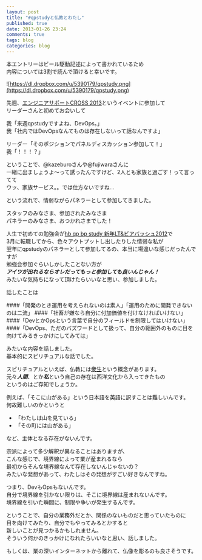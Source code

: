 ```yaml
---
layout: post
title: "#qpstudyと仏教とわたし"
published: true
date: 2013-01-26 23:24
comments: true
tags: blog
categories: blog
---
```


本エントリーはビール駆動記述によって書かれているため  
内容については3割で読んで頂けると幸いです。

![https://dl.dropbox.com/u/5390179/qpstudy.png](https://dl.dropbox.com/u/5390179/qpstudy.png)

先週、[エンジニアサポートCROSS 2013](http://www.cross-party.com/)というイベントに参加して  
リーダーさんと初めてお会いして  
  
我「来週qpstudyですよね、DevOps。」  
我「社内ではDevOpsなんてものは存在しないって話なんですよ」  
  
リーダー「そのポジションでパネルディスカッション参加して！」  
我「！！！？」  

ということで、@kazeburoさんや@fujiwaraさんに  
一緒に出ましょうよ〜って誘ったんですけど、2人とも家族と過ごす！って言ってて  
ウッ、家族サービス。。では仕方ないですね...  
  
という流れで、情弱ながらパネラーとして参加してきました。  

スタッフのみなさま、参加されたみなさま  
パネラーのみなさま、おつかれさまでした！  

人生で初めての勉強会が[hb qp bp study 新年LT&ビアバッシュ2012](http://connpass.com/event/213/)で  
3月に転職してから、色々アウトプットし出したりした情弱な私が  
翌年にqpstudyのパネラーとして参加してるの、本当に場違いな感じだったんですが  
勉強会参加ぐらいしかしたことない方が  
***アイツが出れるならオレだってもっと参加しても良いんじゃん！***  
みたいな気持ちになって頂けたらいいなと思い、参加しました。  

話したことは  

####「開発のとき運用を考えられないのは素人」「運用のために開発できないのは二流」
####「社畜が嫌なら自分に付加価値を付けなければいけない」
####「DevとかOpsという言葉で自分のフィールドを制限してはいけない」
####「DevOps、ただのバズワードとして扱って、自分の範囲外のものに目を向けてみるきっかけにしてみては」

みたいな内容を話しました。  
基本的にスピリチュアルな話でした。  

スピリチュアルといえば、仏教には[衆生](http://ja.wikipedia.org/wiki/%E8%A1%86%E7%94%9F)という概念があります。  
元々***人間***、とか***私***という自己の存在は西洋文化から入ってきたもの  
というのはご存知でしょうか。  

例えば、「そこに山がある」という日本語を英語に訳すことは難しいんです。  
何故難しいのかというと  

- 「わたしは山を見ている」  
- 「その町には山がある」  

など、主体となる存在がないんです。  

宗派によって多少解釈が異なることはありますが、  
こんな感じで、境界線によって業が産まれるなら  
最初からそんな境界線なんて存在しないんじゃないの？  
みたいな発想があって、わたしはその発想がすごい好きなんですね。  

つまり、DevもOpsもないんです。  
自分で境界線を引かない限りは、そこに境界線は産まれないんです。  
境界線を引いた瞬間に、制限や争いが発生するんです。  

ということで、自分の業務外だとか、関係のないものだと思っていたものに  
目を向けてみたり、自分でもやってみるとかすると  
新しいことが見つかるかもしれません。  
そういう何かのきっかけになれたらいいなと思い、話しました。  

もしくは、業の深いインターネットから離れて、仏像を彫るのも良さそうです。


